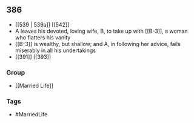 ## 386
- [[539 | 539a]] [[542]] 
- A leaves his devoted, loving wife, B, to take up with [[B-3]], a woman who flatters his vanity
- [[B-3]] is wealthy, but shallow; and A, in following her advice, fails miserably in all his undertakings
- [[391]] [[393]] 


### Group
- [[Married Life]]

### Tags
- #MarriedLife

